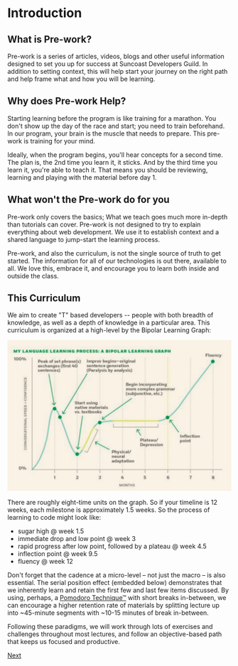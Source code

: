 # Introduction

## What is Pre-work?

Pre-work is a series of articles, videos, blogs and other useful information designed to set you up for success at Suncoast Developers Guild. In addition to setting context, this will help start your journey on the right path and help frame what and how you will be learning.

## Why does Pre-work Help?

Starting learning before the program is like training for a marathon. You don't show up the day of the race and start; you need to train beforehand. In our program, your brain is the muscle that needs to prepare. This pre-work is training for your mind.

Ideally, when the program begins, you'll hear concepts for a second time. The plan is, the 2nd time you learn it, it sticks. And by the third time you learn it, you're able to teach it. That means you should be reviewing, learning and playing with the material before day 1.

## What won't the Pre-work do for you

Pre-work only covers the basics; What we teach goes much more in-depth than tutorials can cover. Pre-work is not designed to try to explain everything about web development. We use it to establish context and a shared language to jump-start the learning process.

Pre-work, and also the curriculum, is not the single source of truth to get started. The information for all of our technologies is out there, available to all. We love this, embrace it, and encourage you to learn both inside and outside the class.

## This Curriculum

We aim to create "T" based developers -- people with both breadth of knowledge, as well as a depth of knowledge in a particular area.
This curriculum is organized at a high-level by the Bipolar Learning Graph:

![](./assets/bipolar-learning-graph.png)

There are roughly eight-time units on the graph. So if your timeline is 12 weeks, each milestone is approximately 1.5 weeks. So the process of learning to code might look like:

- sugar high @ week 1.5
- immediate drop and low point @ week 3
- rapid progress after low point, followed by a plateau @ week 4.5
- inflection point @ week 9.5
- fluency @ week 12

Don't forget that the cadence at a micro-level – not just the macro – is also essential. The serial position effect (embedded below) demonstrates that we inherently learn and retain the first few and last few items discussed. By using, perhaps, a [Pomodoro Technique™](https://lifehacker.com/productivity-101-a-primer-to-the-pomodoro-technique-1598992730) with short breaks in-between, we can encourage a higher retention rate of materials by splitting lecture up into ~45-minute segments with ~10-15 minutes of break in-between.

Following these paradigms, we will work through lots of exercises and challenges throughout most lectures, and follow an objective-based path that keeps us focused and productive.

[Next](/handbook/prework/02-housekeeping)
